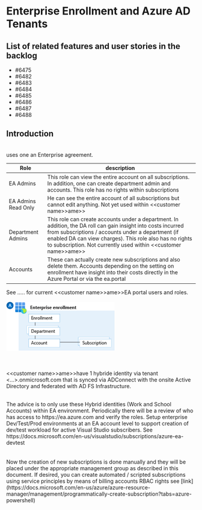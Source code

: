 
# Enterprise Enrollment and Azure AD Tenants

## List of related features and user stories in the backlog

- #6475
- #6482
- #6483
- #6484
- #6485
- #6486 
- #6487 
- #6488

## Introduction 
  
<br/>
 <customer name> uses one an Enterprise agreement. 

| Role | description |
| ----------------------------------- | -------------------------- |
| EA Admins | This role can view the entire account on all subscriptions. In addition, one can create department admin and accounts. This role has no rights within subscriptions |
| EA Admins Read Only | He can see the entire account of all subscriptions but cannot edit anything. Not yet used within  \<\<customer name>\>ame>\>|
| Department Admins | This role can create accounts under a department. In addition, the DA roll can gain insight into costs incurred from subscriptions / accounts under a department (if enabled DA can view charges). This role also has no rights to subscription. Not currently used within  \<\<customer name>\>ame>\>|
| Accounts | These can actually create new subscriptions and also delete them. Accounts depending on the setting on enrollment have insight into their costs directly in the Azure Portal or via the ea.portal |

See ..... for current  \<\<customer name>\>ame>\>EA portal users and roles. 
<br/><br/>
![Enterprise enrollment](../media/ea.png)

<br/><br/>
 \<\<customer name>\>ame>\>have 1 hybride identity via tenant <...>.onmicrosoft.com  that is synced via ADConnect with the onsite Active Directory and federated with AD FS Infrastructure.  

<br/>
The advice is to only use these Hybrid identities (Work and School Accounts) within EA environment. Periodically there will be a review of who has access to https://ea.azure.com and verify the roles. 
Setup enterprise Dev/Test/Prod environments at an EA account level to support creation of dev/test workload for active Visual Studio subscribers. See https://docs.microsoft.com/en-us/visualstudio/subscriptions/azure-ea-devtest
<br/><br/>
<br/>
Now the creation of new subscriptions is done manually and they will be placed under the appropriate management group as described in this document.
If desired, you can create automated / scripted subscriptions using service principles by means of billing accounts RBAC rights see [link](https://docs.microsoft.com/en-us/azure/azure-resource-manager/management/programmatically-create-subscription?tabs=azure-powershell)
